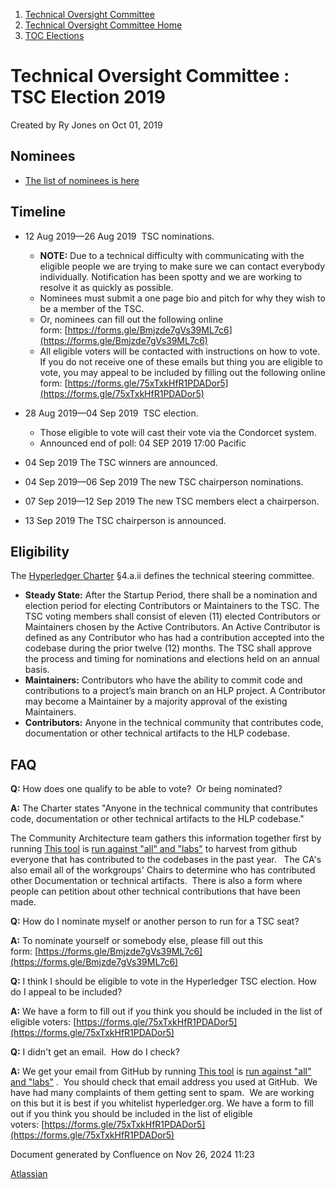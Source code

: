 1. [Technical Oversight Committee](index.html)
2. [Technical Oversight Committee Home](Technical-Oversight-Committee-Home_21430274.html)
3. [TOC Elections](TOC-Elections_21448771.html)

# Technical Oversight Committee : TSC Election 2019

Created by Ry Jones on Oct 01, 2019

## Nominees

- [The list of nominees is here](2019-Nomination-Statements_21448772.html)

## Timeline

- 12 Aug 2019—26 Aug 2019  TSC nominations.
  
  - **NOTE:** Due to a technical difficulty with communicating with the eligible people we are trying to make sure we can contact everybody individually. Notification has been spotty and we are working to resolve it as quickly as possible.
  - Nominees must submit a one page bio and pitch for why they wish to be a member of the TSC.
  - Or, nominees can fill out the following online form: [https://forms.gle/Bmjzde7gVs39ML7c6](https://forms.gle/Bmjzde7gVs39ML7c6)
  - All eligible voters will be contacted with instructions on how to vote. If you do not receive one of these emails but thing you are eligible to vote, you may appeal to be included by filling out the following online form: [https://forms.gle/75xTxkHfR1PDADor5](https://forms.gle/75xTxkHfR1PDADor5)
- 28 Aug 2019—04 Sep 2019  TSC election.
  
  - Those eligible to vote will cast their vote via the Condorcet system.
  - Announced end of poll: 04 SEP 2019 17:00 Pacific
- 04 Sep 2019 The TSC winners are announced.
- 04 Sep 2019—06 Sep 2019 The new TSC chairperson nominations.
- 07 Sep 2019—12 Sep 2019 The new TSC members elect a chairperson.
- 13 Sep 2019 The TSC chairperson is announced.

## Eligibility

The [Hyperledger Charter](https://www.hyperledger.org/about/charter) §4.a.ii defines the technical steering committee.

- **Steady State:** After the Startup Period, there shall be a nomination and election period for electing Contributors or Maintainers to the TSC. The TSC voting members shall consist of eleven (11) elected Contributors or Maintainers chosen by the Active Contributors. An Active Contributor is defined as any Contributor who has had a contribution accepted into the codebase during the prior twelve (12) months. The TSC shall approve the process and timing for nominations and elections held on an annual basis.
- **Maintainers:** Contributors who have the ability to commit code and contributions to a project’s main branch on an HLP project. A Contributor may become a Maintainer by a majority approval of the existing Maintainers.
- **Contributors:** Anyone in the technical community that contributes code, documentation or other technical artifacts to the HLP codebase.

## FAQ

**Q:** How does one qualify to be able to vote?  Or being nominated?

**A:** The Charter states "Anyone in the technical community that contributes code, documentation or other technical artifacts to the HLP codebase."

The Community Architecture team gathers this information together first by running [This tool](https://github.com/hyperledger-labs/hyperledger-community-management-tools/tree/master/get_contributors) is [run against "all" and "labs"](https://wiki.hyperledger.org/display/tools/Get+Contributor+List+for+TSC+Election) to harvest from github everyone that has contributed to the codebases in the past year.   The CA's also email all of the workgroups' Chairs to determine who has contributed other Documentation or technical artifacts.  There is also a form where people can petition about other technical contributions that have been made.

**Q:** How do I nominate myself or another person to run for a TSC seat?

**A:** To nominate yourself or somebody else, please fill out this form: [https://forms.gle/Bmjzde7gVs39ML7c6](https://forms.gle/Bmjzde7gVs39ML7c6)

**Q:** I think I should be eligible to vote in the Hyperledger TSC election. How do I appeal to be included?

**A:** We have a form to fill out if you think you should be included in the list of eligible voters: [https://forms.gle/75xTxkHfR1PDADor5](https://forms.gle/75xTxkHfR1PDADor5)

**Q:** I didn't get an email.  How do I check? 

**A:** We get your email from GitHub by running [This tool](https://github.com/hyperledger-labs/hyperledger-community-management-tools/tree/master/get_contributors) is [run against "all" and "labs"](https://wiki.hyperledger.org/display/tools/Get+Contributor+List+for+TSC+Election) .  You should check that email address you used at GitHub.  We have had many complaints of them getting sent to spam.  We are working on this but it is best if you whitelist hyperledger.org. We have a form to fill out if you think you should be included in the list of eligible voters: [https://forms.gle/75xTxkHfR1PDADor5](https://forms.gle/75xTxkHfR1PDADor5)

Document generated by Confluence on Nov 26, 2024 11:23

[Atlassian](http://www.atlassian.com/)
